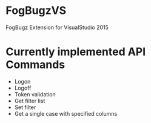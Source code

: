 # FogBugzVS
FogBugz Extension for VisualStudio 2015

# Currently implemented API Commands
* Logon
* Logoff
* Token validation
* Get filter list
* Set filter
* Get a single case with specified columns

